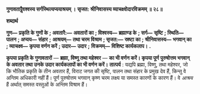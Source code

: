 **गुणावतारैॢवश्वस्य सर्गस्थित्यप्ययाश्रयम् ।** **सृजत: श्रीनिवासस्य व्याचक्ष्वोदारविक्रमम् ॥ २८॥** 

**शब्दार्थ** 

**गुण—** **प्रकृति के गुणों के** **; अवतारै:—** **अवतारों का** **; विश्वस्य—** **ब्रह्माण्ड के** **; सर्ग—** **सृष्टि** **; स्थिति—** **पालन** **; अप्यय—** **संहार** **;** **आश्रयम्—** **तथा चरम विश्राम** **; सृजत:—** **स्रष्टा का** **; श्रीनिवासस्य—** **भगवान् का** **; व्याचक्ष्व—** **कृपया वर्णन करें** **; उदार—** **उदार** **;** **विक्रमम्—** **विशिष्ट कार्यकलाप।** **.** 

**कृपया प्रकृति के गुणावतारों** — **ब्रह्मा, विष्णु तथा महेश्वर** — **का भी वर्णन करें। कृपया पूर्ण** **पुरुषोत्तम भगवान् के अवतार तथा उनके उदार कार्यकलापों का भी वर्णन करें।** **तात्पर्य** : यद्यपि ब्रह्मा, विष्णु, तथा महेश्वर, जो कि भौतिक प्रकृति के तीन अवतार हैं, विराट जगत की सृष्टि, पालन तथा संहार के प्रमुख देव हैं, किन्तु वे अन्तिम अधिकारी नहीं हैं। पूर्ण पुरुषोत्तम भगवान् कृष्ण चरम लक्ष्य या समस्त कारणों के कारण हैं। वे *आश्रय* हैं अर्थात् समस्त वस्तुओं के अन्तिम विश्राम हैं।  